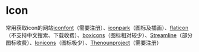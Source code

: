 # Icon

常用获取icon的网站[iconfont](https://www.iconfont.cn/)（需要注册）、[iconpark](https://iconpark.oceanengine.com/)（图标及插画）、[flaticon](https://www.flaticon.com/)（不支持中文搜索、下载收费）、[boxicons](https://boxicons.com/)（图标相对较少）、[Streamline](https://www.streamlinehq.com/)（部分图标收费）、[Ionicons](https://ionic.io/ionicons)（图标极少）、[Thenounproject](https://thenounproject.com/icons/)（需要注册）